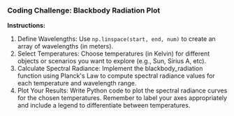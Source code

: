 ### Coding Challenge: Blackbody Radiation Plot

**Instructions:**

1. Define Wavelengths: Use `np.linspace(start, end, num)` to create an array of wavelengths (in meters).
2. Select Temperatures: Choose temperatures (in Kelvin) for different objects or scenarios you want to explore (e.g., Sun, Sirius A, etc).
3. Calculate Spectral Radiance: Implement the blackbody_radiation function using Planck's Law to compute spectral radiance values for each temperature and wavelength range.
4. Plot Your Results: Write Python code to plot the spectral radiance curves for the chosen temperatures. Remember to label your axes appropriately and include a legend to differentiate between temperatures.